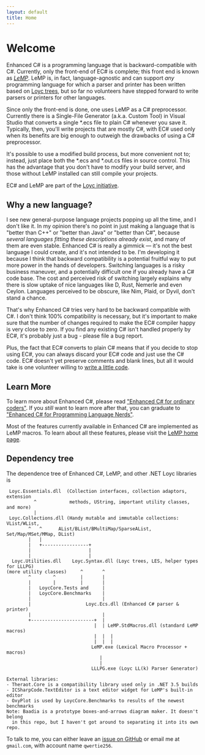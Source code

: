 ```yaml
---
layout: default
title: Home
---
```

Welcome
=======

Enhanced C# is a programming language that is backward-compatible with C#. Currently, only the front-end of EC# is complete; this front end is known as [_LeMP_](/lemp). LeMP is, in fact, language-agnostic and can support _any_ programming language for which a parser and printer has been written based on [Loyc trees](http://loyc.net/loyc-trees), but so far no volunteers have stepped forward to write parsers or printers for other languages.

Since only the front-end is done, one uses LeMP as a C# preprocessor. Currently there is a Single-File Generator (a.k.a. Custom Tool) in Visual Studio that converts a single \*.ecs file to plain C# whenever you save it. Typically, then, you'll write projects that are mostly C#, with EC# used only when its benefits are big enough to outweigh the drawbacks of using a C# preprocessor.

It's possible to use a modified build process, but more convenient not to; instead, just place both the \*.ecs and \*.out.cs files in source control. This has the advantage that you don't have to modify your build server, and those without LeMP installed can still compile your projects.

EC# and LeMP are part of the [Loyc initiative](http://loyc.net).

Why a new language?
-------------------

I see new general-purpose language projects popping up all the time, and I don't like it. In my opinion there's no point in just making a language that is "better than C++" or "better than Java" or "better than C#", because _several languages fitting these descriptions already exist_, and many of them are even stable. Enhanced C# is really a gimmick — it's not the best language I could create, and it's not intended to be. I'm developing it because I think that backward compatibility is a potential fruitful way to put more power in the hands of developers. Switching languages is a risky business maneuver, and a potentially difficult one if you already have a C# code base. The cost and perceived risk of switching largely explains why there is slow uptake of nice languages like D, Rust, Nemerle and even Ceylon. Languages perceived to be obscure, like Nim, Plaid, or Dyvil, don't stand a chance.

That's why Enhanced C# tries very hard to be backward compatible with C#. I don't think 100% compatibility is necessary, but it's important to make sure that the number of changes required to make the EC# compiler happy is very close to zero. If you find any existing C# isn't handled properly by EC#, it's probably just a bug - please file a bug report.

Plus, the fact that EC# converts to plain C# means that if you decide to stop using EC#, you can always discard your EC# code and just use the C# code. EC# doesn't yet preserve comments and blank lines, but all it would take is one volunteer willing to [write a little code](/help-wanted.html#Task-copy-comments-to-output).

Learn More
----------

To learn more about Enhanced C#, please read ["Enhanced C# for ordinary coders"](/ecs/for-normal-coders.html). If you _still_ want to learn more after that, you can graduate to ["Enhanced C# for Programming Language Nerds"](/ecs/for-programming-language-pundits.html).

Most of the features currently available in Enhanced C# are implemented as LeMP macros. To learn about all these features, please visit the [LeMP home page](/lemp).

Dependency tree
---------------

The dependence tree of Enhanced C#, LeMP, and other .NET Loyc libraries is

     Loyc.Essentials.dll  (Collection interfaces, collection adaptors, extension 
              ^            methods, UString, important utility classes, and more)
              |
     Loyc.Collections.dll (Handy mutable and immutable collections: VList/WList, 
            ^   ^      AList/BList/BMultiMap/SparseAList, Set/Map/MSet/MMap, DList)
            |   |      
            |   +-----------------+
            |                     |     
            |                     |
      Loyc.Utilities.dll    Loyc.Syntax.dll (Loyc trees, LES, helper types for LLLPG)
    (more utility classes)     ^       ^ 
            ^        ^         |       |
            |        |         |       |
            |   LoycCore.Tests and     |
            |   LoycCore.Benchmarks    |
            |                          |
            |                    Loyc.Ecs.dll (Enhanced C# parser & printer)
            |                          |
            +-----------------------+  | 
                                    |  | LeMP.StdMacros.dll (standard LeMP macros)
                                    |  |  |
                                    |  |  |
                                   LeMP.exe (Lexical Macro Processor + macros)
                                      |
                                      |
                                   LLLPG.exe (Loyc LL(k) Parser Generator)

    External libraries:
    - Theraot.Core is a compatibility library used only in .NET 3.5 builds
    - ICSharpCode.TextEditor is a text editor widget for LeMP's built-in editor
    - OxyPlot is used by LoycCore.Benchmarks to results of the newest benchmarks
    Note: Baadia is a prototype boxes-and-arrows diagram maker. It doesn't belong 
      in this repo, but I haven't got around to separating it into its own repo.

To talk to me, you can either leave an [issue on GitHub](https://github.com/qwertie/ecsharp/issues) or email me at `gmail.com`, with account name `qwertie256`.

